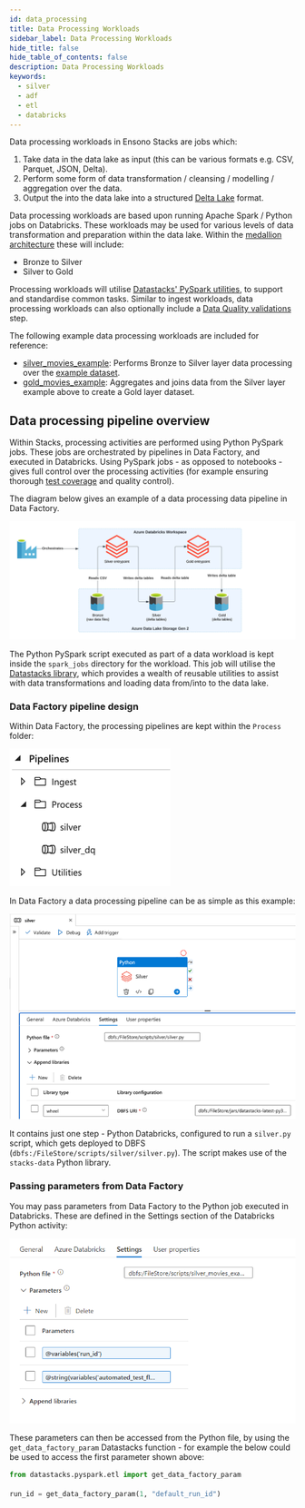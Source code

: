 ```yaml
---
id: data_processing
title: Data Processing Workloads
sidebar_label: Data Processing Workloads
hide_title: false
hide_table_of_contents: false
description: Data Processing Workloads
keywords:
  - silver
  - adf
  - etl
  - databricks
---
```


Data processing workloads in Ensono Stacks are jobs which:

1. Take data in the data lake as input (this can be various formats e.g. CSV, Parquet, JSON, Delta).
2. Perform some form of data transformation / cleansing / modelling / aggregation over the data.
3. Output the into the data lake into a structured [Delta Lake](https://delta.io/) format.

Data processing workloads are based upon running Apache Spark / Python jobs on Databricks. These workloads may be used for various levels of data transformation and preparation within the data lake. Within the [medallion architecture](./data_engineering_intro_azure.md#medallion-architecture) these will include:

- Bronze to Silver
- Silver to Gold

Processing workloads will utilise [Datastacks' PySpark utilities](./pyspark_utilities.md), to support and standardise common tasks. Similar to ingest workloads, data processing workloads can also optionally include a [Data Quality validations](./data_quality_azure.md) step.

The following example data processing workloads are included for reference:

- [silver_movies_example](https://github.com/Ensono/stacks-azure-data/tree/main/de_workloads/data_processing/silver_movies_example): Performs Bronze to Silver layer data processing over the [example dataset](../getting_started/example_data_source.md).
- [gold_movies_example](https://github.com/Ensono/stacks-azure-data/tree/main/de_workloads/data_processing/gold_movies_example): Aggregates and joins data from the Silver layer example above to create a Gold layer dataset.

## Data processing pipeline overview

Within Stacks, processing activities are performed using Python PySpark jobs. These jobs are orchestrated by pipelines in Data Factory, and executed in Databricks. Using PySpark jobs - as opposed to notebooks - gives full control over the processing activities (for example ensuring thorough [test coverage](./testing_data_azure.md) and quality control).

The diagram below gives an example of a data processing data pipeline in Data Factory.

![ADF_SilverGoldPipelineDesign.png](../images/ADF_SilverGoldPipelineDesign.png)

The Python PySpark script executed as part of a data workload is kept inside the `spark_jobs` directory for the workload. This job will utilise the [Datastacks library](./datastacks.md), which provides a wealth of reusable utilities to assist with data transformations and loading data from/into to the data lake.

### Data Factory pipeline design

Within Data Factory, the processing pipelines are kept within the `Process` folder:

![ADF_SilverPipelinesList.png](../images/ADF_SilverPipelinesList.png)

In Data Factory a data processing pipeline can be as simple as this example:

![ADF_Silver.png](../images/ADF_silver.png)

It contains just one step - Python Databricks, configured to run a `silver.py` script, which gets deployed to DBFS
(`dbfs:/FileStore/scripts/silver/silver.py`). The script makes use of the `stacks-data` Python library.

### Passing parameters from Data Factory

You may pass parameters from Data Factory to the Python job executed in Databricks. These are defined in the Settings section of the Databricks Python activity:

![adf-databricks-parameters.png](../images/adf-databricks-parameters.png)

These parameters can then be accessed from the Python file, by using the `get_data_factory_param` Datastacks function - for example the below could be used to access the first parameter shown above:

```python
from datastacks.pyspark.etl import get_data_factory_param

run_id = get_data_factory_param(1, "default_run_id")
```

